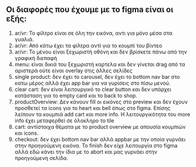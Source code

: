## Οι διαφορές που έχουμε με το figma είναι οι εξής:

1.  ar/vr: Το φίλτρο είναι σε όλη την εικόνα, αντι για μόνο μέσα στα γυαλιά.
2.  ar/vr: Από κάτω έχει τα φίλτρα αντί για το κουμπί του βίντεο
3.  ar/vr: Το μένου είναι ξεχωριστή οθόνη και δεν βρίσκετε πάνω από την γραφική διεπαφή
4.  menu: είναι δικιά του ξεχωριστή καρτελα και δεν γίνεται drag από τα αριστερά ούτε είναι overlay στις άλλες σελίδες
5.  single product: δεν έχει το carοusel, δεν έχει το bottom nav bar στο κατω μέρος αλλά έχει app bar για να γυρίσεις στο πίσω μενού.
6.  clear cart: δεν είναι λειτουργικό το clear button και δεν υπάρχει κατάσταση για το empty card και το back to shop.
7.  productOverview: Δεν κάνουν fill οι εικόνες στο preview και δεν έχουν προσθετεί τα icons για το heart και bell όπως στο figma. Επίσης λείπουν τα κουμπιά add cart και more info. Η λειτουργικότητα του more info έχει μεταφερθεί σε όλοκληρο το tile
8.  cart: αντίστοιχα θέματα με το product overview με απουσία κουμπιών και icons. 
9.  checkout: δεν έχει bottom nav bar αλλά appbar με την οποία γυρνάει στην προηγούμενη εικόνα. Το finish δεν είχε λειτουργία στο figma αλλά εδώ κάνει την ίδια με το abort και μας γυρνάει στην προηγούμενη σελίδα.
